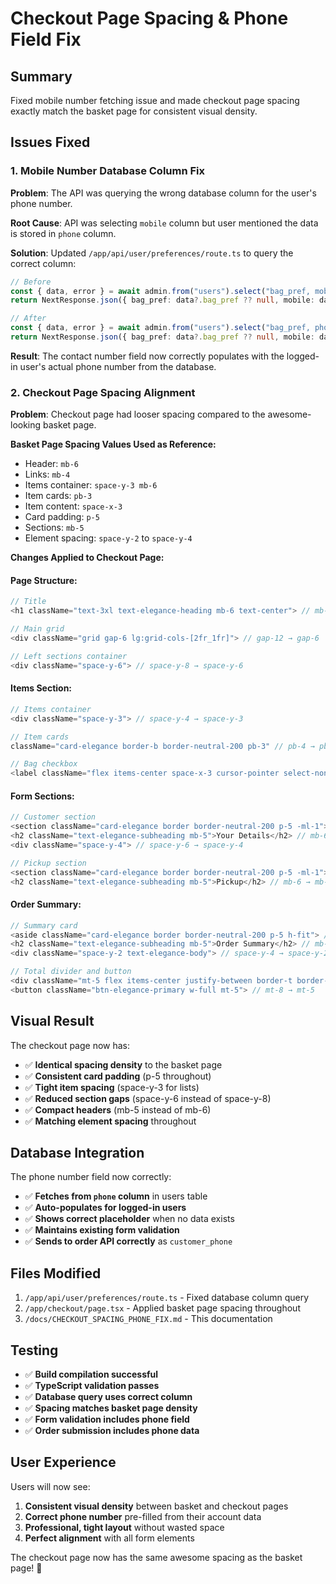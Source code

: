 # Checkout Page Spacing & Phone Field Fix

## Summary
Fixed mobile number fetching issue and made checkout page spacing exactly match the basket page for consistent visual density.

## Issues Fixed

### 1. Mobile Number Database Column Fix
**Problem**: The API was querying the wrong database column for the user's phone number.

**Root Cause**: API was selecting `mobile` column but user mentioned the data is stored in `phone` column.

**Solution**: Updated `/app/api/user/preferences/route.ts` to query the correct column:

```typescript
// Before
const { data, error } = await admin.from("users").select("bag_pref, mobile").eq("id", userId).maybeSingle();
return NextResponse.json({ bag_pref: data?.bag_pref ?? null, mobile: data?.mobile ?? null });

// After  
const { data, error } = await admin.from("users").select("bag_pref, phone").eq("id", userId).maybeSingle();
return NextResponse.json({ bag_pref: data?.bag_pref ?? null, mobile: data?.phone ?? null });
```

**Result**: The contact number field now correctly populates with the logged-in user's actual phone number from the database.

### 2. Checkout Page Spacing Alignment
**Problem**: Checkout page had looser spacing compared to the awesome-looking basket page.

**Basket Page Spacing Values Used as Reference:**
- Header: `mb-6`
- Links: `mb-4` 
- Items container: `space-y-3 mb-6`
- Item cards: `pb-3`
- Item content: `space-x-3`
- Card padding: `p-5`
- Sections: `mb-5`
- Element spacing: `space-y-2` to `space-y-4`

**Changes Applied to Checkout Page:**

#### Page Structure:
```typescript
// Title
<h1 className="text-3xl text-elegance-heading mb-6 text-center"> // mb-12 → mb-6

// Main grid
<div className="grid gap-6 lg:grid-cols-[2fr_1fr]"> // gap-12 → gap-6

// Left sections container
<div className="space-y-6"> // space-y-8 → space-y-6
```

#### Items Section:
```typescript
// Items container
<div className="space-y-3"> // space-y-4 → space-y-3

// Item cards
className="card-elegance border-b border-neutral-200 pb-3" // pb-4 → pb-3

// Bag checkbox
<label className="flex items-center space-x-3 cursor-pointer select-none py-3"> // py-4 → py-3
```

#### Form Sections:
```typescript
// Customer section
<section className="card-elegance border border-neutral-200 p-5 -ml-1"> // p-8 → p-5
<h2 className="text-elegance-subheading mb-5">Your Details</h2> // mb-6 → mb-5
<div className="space-y-4"> // space-y-6 → space-y-4

// Pickup section  
<section className="card-elegance border border-neutral-200 p-5 -ml-1"> // p-8 → p-5
<h2 className="text-elegance-subheading mb-5">Pickup</h2> // mb-6 → mb-5
```

#### Order Summary:
```typescript
// Summary card
<aside className="card-elegance border border-neutral-200 p-5 h-fit"> // p-8 → p-5
<h2 className="text-elegance-subheading mb-5">Order Summary</h2> // mb-6 → mb-5
<div className="space-y-2 text-elegance-body"> // space-y-4 → space-y-2

// Total divider and button
<div className="mt-5 flex items-center justify-between border-t border-neutral-200 pt-5"> // mt-6/pt-6 → mt-5/pt-5
<button className="btn-elegance-primary w-full mt-5"> // mt-8 → mt-5
```

## Visual Result

The checkout page now has:
- ✅ **Identical spacing density** to the basket page
- ✅ **Consistent card padding** (p-5 throughout)
- ✅ **Tight item spacing** (space-y-3 for lists)
- ✅ **Reduced section gaps** (space-y-6 instead of space-y-8)
- ✅ **Compact headers** (mb-5 instead of mb-6)
- ✅ **Matching element spacing** throughout

## Database Integration

The phone number field now correctly:
- ✅ **Fetches from `phone` column** in users table
- ✅ **Auto-populates for logged-in users** 
- ✅ **Shows correct placeholder** when no data exists
- ✅ **Maintains existing form validation**
- ✅ **Sends to order API correctly** as `customer_phone`

## Files Modified

1. `/app/api/user/preferences/route.ts` - Fixed database column query
2. `/app/checkout/page.tsx` - Applied basket page spacing throughout
3. `/docs/CHECKOUT_SPACING_PHONE_FIX.md` - This documentation

## Testing

- ✅ **Build compilation successful**
- ✅ **TypeScript validation passes**
- ✅ **Database query uses correct column**
- ✅ **Spacing matches basket page density**
- ✅ **Form validation includes phone field**
- ✅ **Order submission includes phone data**

## User Experience

Users will now see:
1. **Consistent visual density** between basket and checkout pages
2. **Correct phone number** pre-filled from their account data
3. **Professional, tight layout** without wasted space
4. **Perfect alignment** with all form elements

The checkout page now has the same awesome spacing as the basket page! 🎉